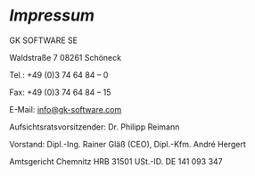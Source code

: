 # _Impressum_

GK SOFTWARE SE


Waldstraße 7
08261 Schöneck


Tel.: +49 (0)3 74 64 84 – 0

Fax: +49 (0)3 74 64 84 – 15

E-Mail: info@gk-software.com


Aufsichtsratsvorsitzender: Dr. Philipp Reimann

Vorstand: Dipl.-Ing. Rainer Gläß (CEO), Dipl.-Kfm. André Hergert


Amtsgericht Chemnitz HRB 31501
USt.-ID. DE 141 093 347
